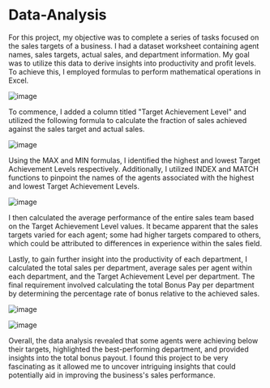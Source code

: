 # Data-Analysis

For this project, my objective was to complete a series of tasks focused on the sales targets of a business. I had a dataset worksheet containing agent names, sales targets, actual sales, and department information. My goal was to utilize this data to derive insights into productivity and profit levels. To achieve this, I employed formulas to perform mathematical operations in Excel.

![image](https://github.com/joanneabioye/Data-Analysis/assets/153685683/66f24c26-14ee-4fca-8abd-3b278e43ed5e)

To commence, I added a column titled "Target Achievement Level" and utilized the following formula to calculate the fraction of sales achieved against the sales target and actual sales. 

![image](https://github.com/joanneabioye/Data-Analysis/assets/153685683/27ef7ce9-6f96-4ef2-b1b7-51ecb3a299d4)

Using the MAX and MIN formulas, I identified the highest and lowest Target Achievement Levels respectively. Additionally, I utilized INDEX and MATCH functions to pinpoint the names of the agents associated with the highest and lowest Target Achievement Levels.

![image](https://github.com/joanneabioye/Data-Analysis/assets/153685683/2bac28a8-b4a4-488a-bc4b-567f5fe41d69)

I then calculated the average performance of the entire sales team based on the Target Achievement Level values. It became apparent that the sales targets varied for each agent; some had higher targets compared to others, which could be attributed to differences in experience within the sales field.

Lastly, to gain further insight into the productivity of each department, I calculated the total sales per department, average sales per agent within each department, and the Target Achievement Level per department. The final requirement involved calculating the total Bonus Pay per department by determining the percentage rate of bonus relative to the achieved sales.

![image](https://github.com/joanneabioye/Data-Analysis/assets/153685683/2b1f5b9f-af75-407d-b859-94178b7eb83e)

![image](https://github.com/joanneabioye/Data-Analysis/assets/153685683/f1f84f8a-ec1f-4db3-9f7f-54d46b2d9498)

Overall, the data analysis revealed that some agents were achieving below their targets, highlighted the best-performing department, and provided insights into the total bonus payout. I found this project to be very fascinating as it allowed me to uncover intriguing insights that could potentially aid in improving the business's sales performance.
